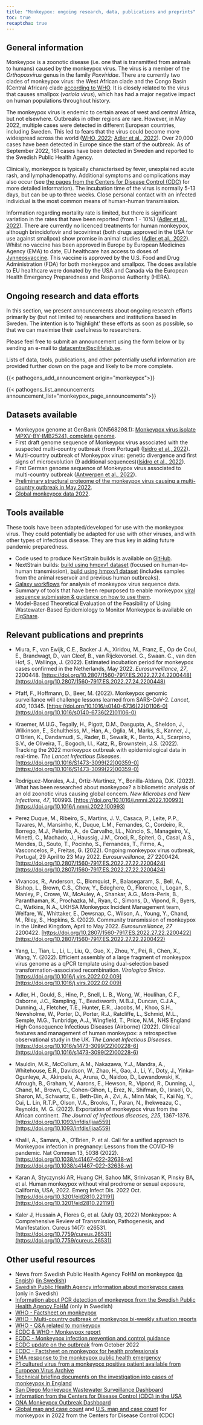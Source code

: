 ```yaml
---
title: "Monkeypox: ongoing research, data, publications and preprints"
toc: true
recaptcha: true
---
```


## General information

Monkeypox is a zoonotic disease (i.e. one that is transmitted from animals to humans) caused by the monkeypox virus. The virus is a member of the *Orthopoxvirus* genus in the family *Poxviridae*. There are currently two clades of monkeypox virus: the West African clade and the Congo Basin (Central African) clade [according to WHO](https://www.who.int/emergencies/disease-outbreak-news/item/2022-DON385). It is closely related to the virus that causes smallpox (*variola virus*), which has had a major negative impact on human populations throughout history.

The monkeypox virus is endemic to certain areas of west and central Africa, but not elsewhere. Outbreaks in other regions are rare. However, in May 2022, multiple cases were detected in different European countries, including Sweden. This led to fears that the virus could become more widespread across the world ([WHO, 2022](https://www.who.int/health-topics/monkeypox#tab=tab_1); [Adler et al., 2022](https://doi.org/10.1016/s1473-3099(22)00228-6)). Over 20,000 cases have been detected in Europe since the start of the outbreak. As of September 2022, 161 cases have been detected in Sweden and reported to the Swedish Public Health Agency.

Clinically, monkeypox is typically characterised by fever, unexplained acute rash, and lymphadenopathy. Additional symptoms and complications may also occur (see [the pages from the Centers for Disease Control (CDC)](https://www.cdc.gov/poxvirus/monkeypox/symptoms/index.html) for more detailed information). The incubation time of the virus is normally 5-13 days, but can be up to three weeks. Close personal contact with an infected individual is the most common means of human-human transmission.

Information regarding mortality rate is limited, but there is significant variation in the rates that have been reported (from 1 - 10%) ([Adler et al., 2022](https://doi.org/10.1016/s1473-3099(22)00228-6)). There are currently no licenced treatments for human monkeypox, although brincidofovir and tecovirimat (both drugs approved in the USA for use against smallpox) show promise in animal studies ([Adler et al., 2022](https://doi.org/10.1016/s1473-3099(22)00228-6)). Whilst no vaccine has been approved in Europe by European Medicines Agency (EMA) to date, EU healthcare has access to doses of [Jynneosvaccine](https://www.cdc.gov/poxvirus/monkeypox/vaccines/jynneos.html). This vaccine is approved by the U.S. Food and Drug Administration (FDA) for both monkeypox and smallpox. The doses available to EU healthcare were donated by the USA and Canada via the European Health Emergency Preparedness and Response Authority (HERA).

## Ongoing research and data efforts

In this section, we present announcements about ongoing research efforts primarily by (but not limited to) researchers and institutions based in Sweden. The intention is to 'highlight' these efforts as soon as possible, so that we can maximise their usefulness to researchers.

Please feel free to submit an announcement using the form below or by sending an e-mail to datacentre@scilifelab.se.

Lists of data, tools, publications, and other potentially useful information are provided further down on the page and likely to be more complete.

{{< pathogens_add_announcement origin="monkeypox">}}

{{< pathogens_list_announcements announcement_list="monkeypox_page_announcements">}}

## Datasets available

- Monkeypox genome at GenBank (ON568298.1): [Monkeypox virus isolate MPXV-BY-IMB25241, complete genome](https://www.ncbi.nlm.nih.gov/nuccore/ON568298).
- First draft genome sequence of Monkeypox virus associated with the suspected multi-country outbreak (from Portugal) ([Isidro et al., 2022](https://virological.org/t/first-draft-genome-sequence-of-monkeypox-virus-associated-with-the-suspected-multi-country-outbreak-may-2022-confirmed-case-in-portugal/799)).
- Multi-country outbreak of Monkeypox virus: genetic divergence and first signs of microevolution (9 additional sequences)([Isidro et al., 2022](https://virological.org/t/multi-country-outbreak-of-monkeypox-virus-genetic-divergence-and-first-signs-of-microevolution/806)).
- First German genome sequence of Monkeypox virus associated to multi-country outbreak ([Antwerpen et al., 2022](https://virological.org/t/first-german-genome-sequence-of-monkeypox-virus-associated-to-multi-country-outbreak-in-may-2022/812)).
- [Preliminary structural proteome of the monkeypox virus causing a multi-country outbreak in May 2022](https://figshare.com/articles/dataset/Preliminary_structural_proteome_of_the_monkeypox_virus_causing_a_multi-country_outbreak_in_May_2022/19877842/2).
- [Global monkeypox data 2022](https://github.com/globaldothealth/monkeypox).

## Tools available

These tools have been adapted/developed for use with the monkeypox virus. They could potentially be adapted for use with other viruses, and with other types of infectious disease. They are thus key in aiding future pandemic preparedness.

- Code used to produce NextStrain builds is available on [GitHub](https://github.com/nextstrain/monkeypox).
- NextStrain builds: [build using hmpxv1 dataset](https://nextstrain.org/monkeypox/hmpxv1) (focused on human-to-human transmission), [build using hmpxv1 dataset](https://nextstrain.org/monkeypox/mpxv) (includes samples from the animal reservoir and previous human outbreaks).
- [Galaxy workflows](https://galaxyproject.org/projects/mpxv/) for analysis of monkeypox virus sequence data.
- Summary of tools that have been repurposed to enable monkeypox [viral sequence submission & guidance on how to use them](https://docs.google.com/viewer?url=https://github.com/enasequence/ena-content-dataflow/raw/master/docs/Monkeypox%20virus%20ENA%20Submission%20Guidance.pdf).
- Model-Based Theoretical Evaluation of the Feasibility of Using Wastewater-Based Epidemiology to Monitor Monkeypox is available on [FigShare](https://figshare.com/collections/Model-Based_Theoretical_Evaluation_of_the_Feasibility_of_Using_Wastewater-Based_Epidemiology_to_Monitor_Monkeypox/6177355).

## Relevant publications and preprints

- Miura, F., van Ewijk, C.E., Backer J. A., Xiridou, M., Franz, E., Op de Coul, E., Brandwagt, D., van Cleef, B., van Rijckevorsel. G., Swaan. C., van den Hof, S., Wallinga, J. (2022). Estimated incubation period for monkeypox cases confirmed in the Netherlands, May 2022. *Eurosurveillance*, *27*, 2200448. [https://doi.org/10.2807/1560-7917.ES.2022.27.24.2200448](https://doi.org/10.2807/1560-7917.ES.2022.27.24.2200448)

- Pfaff, F., Hoffmann, D., Beer, M. (2022). Monkeypox genomic surveillance will challenge lessons learned from SARS-CoV-2. *Lancet*, *400*, 10345. [https://doi.org/10.1016/s0140-6736(22)01106-0](https://doi.org/10.1016/s0140-6736(22)01106-0)

- Kraemer, M.U.G., Tegally, H., Pigott, D.M., Dasgupta, A., Sheldon, J., Wilkinson, E., Schultheiss, M., Han, A., Oglia, M., Marks, S., Kanner, J., O'Brien, K., Dandamudi, S., Rader, B., Sewalk, K., Bento, A.I., Scarpino, S.V., de Oliveira, T., Bogoch, I.I., Katz, R., Brownstein, J.S. (2022). Tracking the 2022 monkeypox outbreak with epidemiological data in real-time. *The Lancet Infectious Diseases*. [https://doi.org/10.1016/S1473-3099(22)00359-0](https://doi.org/10.1016/S1473-3099(22)00359-0)

- Rodríguez-Morales, A.J., Ortiz-Martínez, Y., Bonilla-Aldana, D.K. (2022). What has been researched about monkeypox? a bibliometric analysis of an old zoonotic virus causing global concern. *New Microbes and New Infections*, *47*, 100993. [https://doi.org/10.1016/j.nmni.2022.100993](https://doi.org/10.1016/j.nmni.2022.100993)

- Perez Duque, M., Ribeiro, S., Martins, J. V., Casaca, P., Leite, P.P., Tavares, M., Mansinho, K., Duque, L.M., Fernandes, C., Cordeiro, R., Borrego, M.J., Pelerito, A., de Carvalho, I.L., Núncio, S., Manageiro, V., Minetti, C., Machado, J., Haussig, J.M., Croci, R., Spiteri, G., Casal, A.S., Mendes, D., Souto, T., Pocinho, S., Fernandes, T., Firme, A., Vasconcelos, P., Freitas, G. (2022). Ongoing monkeypox virus outbreak, Portugal, 29 April to 23 May 2022. *Eurosurveillance, 27* 2200424. [https://doi.org/10.2807/1560-7917.ES.2022.27.22.2200424](https://doi.org/10.2807/1560-7917.ES.2022.27.22.2200424)

- Vivancos, R., Anderson, C., Blomquist, P., Balasegaram, S., Bell, A., Bishop, L., Brown, C.S., Chow, Y., Edeghere, O., Florence, I., Logan, S., Manley, P., Crowe, W., McAuley, A., Shankar, A.G., Mora-Peris, B., Paranthaman, K., Prochazka, M., Ryan, C., Simons, D., Vipond, R., Byers, C., Watkins, N.A., UKHSA Monkeypox Incident Management team, Welfare, W., Whittaker, E., Dewsnap, C., Wilson, A., Young, Y., Chand, M., Riley, S., Hopkins, S. (2022). Community transmission of monkeypox in the United Kingdom, April to May 2022. *Eurosurveillance, 27* 2200422. [https://doi.org/10.2807/1560-7917.ES.2022.27.22.2200422](https://doi.org/10.2807/1560-7917.ES.2022.27.22.2200422)

- Yang, L., Tian, L., Li, L., Liu, Q., Guo, X., Zhou, Y., Pei, R., Chen, X., Wang, Y. (2022). Efficient assembly of a large fragment of monkeypox virus genome as a qPCR template using dual-selection based transformation-associated recombination. *Virologica Sinica*. [https://doi.org/10.1016/j.virs.2022.02.009](https://doi.org/10.1016/j.virs.2022.02.009)

- Adler, H., Gould, S., Hine, P., Snell, L. B., Wong, W., Houlihan, C.F., Osborne, J.C., Rampling, T., Beadsworth, M.B.J., Duncan, C.J.A., Dunning, J., Fletcher, T.E., Hunter, E.R., Jacobs, M., Khoo, S.H., Newsholme, W., Porter, D., Porter, R.J., Ratcliffe, L., Schmid, M.L., Semple, M.G., Tunbridge, A.J., Wingfield, T., Price, N.M., NHS England High Consequence Infectious Diseases (Airborne) (2022). Clinical features and management of human monkeypox: a retrospective observational study in the UK. *The Lancet Infectious Diseases*. [https://doi.org/10.1016/s1473-3099(22)00228-6](https://doi.org/10.1016/s1473-3099(22)00228-6)

- Mauldin, M.R., McCollum, A.M., Nakazawa, Y.J., Mandra, A., Whitehouse, E.R., Davidson, W., Zhao, H., Gao, J., Li, Y., Doty, J., Yinka-Ogunleye, A., Akinpelu, A., Aruna, O., Naidoo, D., Lewandowski, K., Afrough, B., Graham, V., Aarons, E., Hewson, R., Vipond, R., Dunning, J., Chand, M., Brown, C., Cohen-Gihon, I., Erez, N., Shifman, O., Israeli, O., Sharon, M., Schwartz, E., Beth-Din, A., Zvi, A., Minn Mak, T., Kai Ng, Y., Cui, L. Lin, R.T.P., Olson, V.A., Brooks, T., Paran, N., Ihekweazu, C., Reynolds, M. G. (2022). Exportation of monkeypox virus from the African continent. *The Journal of infectious diseases, 225*, 1367-1376. [https://doi.org/10.1093/infdis/jiaa559](https://doi.org/10.1093/infdis/jiaa559)

- Khalil, A., Samara, A., O’Brien, P. et al. Call for a unified approach to Monkeypox infection in pregnancy: Lessons from the COVID-19 pandemic. Nat Commun 13, 5038 (2022). [https://doi.org/10.1038/s41467-022-32638-w](https://doi.org/10.1038/s41467-022-32638-w)

- Karan A, Styczynski AR, Huang CH, Sahoo MK, Srinivasan K, Pinsky BA, et al. Human monkeypox without viral prodrome or sexual exposure, California, USA, 2022. Emerg Infect Dis. 2022 Oct. [https://doi.org/10.3201/eid2810.221191](https://doi.org/10.3201/eid2810.221191)

- Kaler J, Hussain A, Flores G, et al. (July 03, 2022) Monkeypox: A Comprehensive Review of Transmission, Pathogenesis, and Manifestation. Cureus 14(7): e26531. [https://doi.org/10.7759/cureus.26531](https://doi.org/10.7759/cureus.26531)

## Other useful resources

- News from  Swedish Public Health Agency FoHM on monkeypox ([in Engish](https://www.folkhalsomyndigheten.se/the-public-health-agency-of-sweden/communicable-disease-control/disease-information-about-monkeypox/)) ([in Swedish](https://www.folkhalsomyndigheten.se/smittskydd-beredskap/smittsamma-sjukdomar/apkoppor/))
- [Swedish Public Health Agency information about monkeypox cases](https://www.folkhalsomyndigheten.se/smittskydd-beredskap/utbrott/aktuella-utbrott/apkoppor-internationellt-maj-2022-/) (only in Swedish)
- [Information about PCR  detection of monkeypox from the Swedish Public Health Agency FoHM](https://www.folkhalsomyndigheten.se/mikrobiologi-laboratorieanalyser/laboratorieanalyser-och-tjanster/analyskatalog/pcr/orthopoxvirus/) (only in Swedish)
- [WHO - Factsheet on monkeypox](https://www.who.int/news-room/fact-sheets/detail/monkeypox)
- [WHO - Multi-country outbreak of monkeypox bi-weekly situation reports](https://www.who.int/emergencies/situation-reports)
- [WHO - Q&A related to monkeypox](https://www.who.int/news-room/questions-and-answers/item/monkeypox)
- [ECDC & WHO -  Monkeypox report](https://monkeypoxreport.ecdc.europa.eu/)
- [ECDC - Monkeypox infection prevention and control guidance](https://www.ecdc.europa.eu/en/publications-data/monkeypox-infection-prevention-and-control-guidance-primary-and-acute-care)
- [ECDC update on the outbreak](https://www.ecdc.europa.eu/en/publications-data/monkeypox-multi-country-outbreak-second-update) from October 2022
- [ECDC - Factsheet on monkeypox for health professionals](https://www.ecdc.europa.eu/en/all-topics-z/monkeypox/factsheet-health-professionals)
- [EMA response to the monkeypox public health emergency](https://www.ema.europa.eu/en/news/ema-response-monkeypox-public-health-emergency)
- [P1 cultured virus from a monkeypox positive patient available from European Virus Archive](https://www.european-virus-archive.com/virus/monkeypox-virus-mpxv2022nl001-animal-human-2022-netherlands-mpxv2022nl001)
- [Technical briefing documents on the investigation into cases of monkeypox in England](https://www.gov.uk/government/publications/monkeypox-outbreak-technical-briefings)
- [San Diego Monkeypox Wastewater Surveillance Dashboard](https://searchcovid.info/dashboards/wastewater-surveillance-mpx/)
- [Information from the Centers for Disease Control (CDC) in the USA](https://www.cdc.gov/poxvirus/monkeypox/index.html)
- [ONA Monkeypox Outbreak Dashboard](https://onaghi.akuko.io/post/84cd71fb-9ce0-480a-8571-0e608a287849)
- [Global map and case count](https://www.cdc.gov/poxvirus/monkeypox/response/2022/world-map.html) and [U.S. map and case count](https://www.cdc.gov/poxvirus/monkeypox/response/2022/us-map.html) for monkeypox in 2022 from the Centers for Disease Control (CDC)
